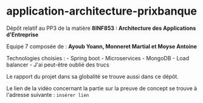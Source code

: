 # application-architecture-prixbanque
Dépôt relatif au PP3 de la matière **8INF853 : Architecture des Applications d'Entreprise**

Equipe 7 composée de : **Ayoub Yoann, Monneret Martial et Moyse Antoine**

Technologies choisies :
    - Spring boot
    - Microservices
    - MongoDB
    - Load balancer
    - J'ai peut-être oublié des trucs

Le rapport du projet dans sa globalité se trouve aussi dans ce dépôt.

Le lien de la vidéo concernant la partie sur la preuve de concept se trouve à l'adresse suivante : ```insérer lien```
